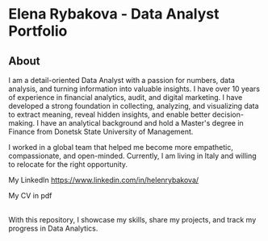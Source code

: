 # Elena Rybakova - Data Analyst Portfolio 

## About

I am a detail-oriented Data Analyst with a passion for numbers, data analysis, and turning information into valuable insights.
I have over 10 years of experience in financial analytics, audit, and digital marketing. I have developed a strong foundation in collecting, analyzing, and visualizing data to extract meaning, reveal hidden insights, and enable better decision-making. I have an analytical background and hold a Master's degree in Finance from Donetsk State University of Management. 

I worked in a global team that helped me become more empathetic, compassionate, and open-minded.
Currently, I am living in Italy and willing to relocate for the right opportunity.

My LinkedIn https://www.linkedin.com/in/helenrybakova/

My CV in pdf

<br>
With this repository, I showcase my skills, share my projects, and track my progress in Data Analytics.  
<br>
